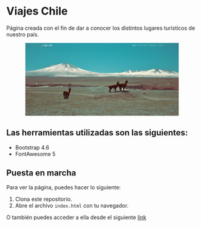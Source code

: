 # Viajes Chile

Página creada con el fin de dar a conocer los distintos lugares turísticos de nuestro país.

<div align="center">
	<img 
		src="./assets/img/landing.jpg" 
		alt=""
		width="80%"
		height="auto"
	>
</div>

## Las herramientas utilizadas son las siguientes: 

- Bootstrap 4.6
- FontAwesome 5


## Puesta en marcha

Para ver la página, puedes hacer lo siguiente: 

1. Clona este repositorio.
2. Abre el archivo `index.html` con tu navegador.

O también puedes acceder a ella desde el siguiente [link](https://diegoperez24.github.io/prueba_viajes_chile/)
